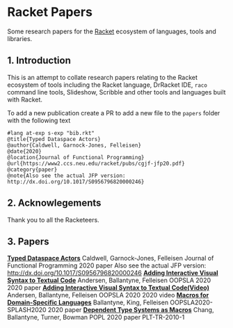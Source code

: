 # Racket Papers

Some research papers for the [Racket](https://racket-lang.org/)
ecosystem of languages, tools and libraries.

## 1. Introduction

This is an attempt to collate research papers relating to the Racket
ecosystem of tools including the Racket language, DrRacket IDE, `raco`
command line tools, Slideshow, Scribble and other tools and languages
built with Racket.

To add a new publication create a PR to add a new file to the `papers`
folder with the following text

```racket
#lang at-exp s-exp "bib.rkt"                                                       
@title{Typed Dataspace Actors}                                                     
@author{Caldwell, Garnock-Jones, Felleisen}                                        
@date{2020}                                                                        
@location{Journal of Functional Programming}                                       
@url{https://www2.ccs.neu.edu/racket/pubs/cgjf-jfp20.pdf}                          
@category{paper}                                                                   
@note{Also see the actual JFP version: http://dx.doi.org/10.1017/S0956796820000246}
```

## 2. Acknowlegements

Thank you to all the Racketeers.

## 3. Papers

**[Typed Dataspace
Actors](https://www2.ccs.neu.edu/racket/pubs/cgjf-jfp20.pdf)** Caldwell,
Garnock-Jones, Felleisen Journal of Functional Programming 2020 paper
Also see the actual JFP version:
http://dx.doi.org/10.1017/S0956796820000246    **[Adding Interactive
Visual Syntax to Textual
Code](https://www2.ccs.neu.edu/racket/pubs/oopsla20-abf.pdf)** Andersen,
Ballantyne, Felleisen OOPSLA 2020 2020 paper     **[Adding Interactive
Visual Syntax to Textual Code\(Video\)](https://youtu.be/8htgAxJuK5c)**
Andersen, Ballantyne, Felleisen OOPSLA 2020 2020 video     **[Macros for
Domain-Specific
Languages](http://design.cs.iastate.edu/splash20/oopsla20/oopsla20main-p625-p.pdf)**
Ballantyne, King, Felleisen OOPSLA2020-SPLASH2020 2020 paper
**[Dependent Type Systems as
Macros](https://www2.ccs.neu.edu/racket/pubs/popl20-cbtb.pdf)** Chang,
Ballantyne, Turner, Bowman POPL 2020 paper PLT-TR-2010-1
